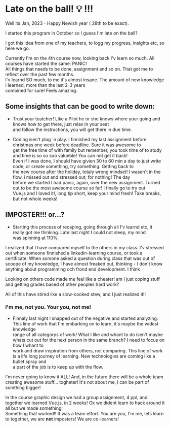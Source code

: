 # Late on the ball! :bulb: !!!

Well its Jan, 2023 - Happy Newish year ( 28th to be exact). <br>

I started this program in October so I guess I'm late on the ball?<br>

I got this idea from one of my teachers, to logg my progress, insights etc, so here we go.

Currently I'm on the 4th course now, looking back I'v learn so much. All courses have started the same: PANIC!<br>
All things that needs to be done, assignment and so on. That got me to reflect over the past few months.<br>
I'v learnd SO much, to me it's almost insane. The amount of new knowledge I learned, more than the last 2-3 years<br>
combined for sure! Feels amazing.

## Some insights that can be good to write down:

- Trust your teatcher! Like a Pilot he or she knows where your going and knows how to get there, just relax in your seat<br>
  and follow the instructions, you will get there in due time.

- Coding isen't plug ´n play. I finnished my last assignment before christmas one week before deadline. Sure it was awesome to <br>
  get the free time of with family but remember, you took time of to study and time is so so soo valueble! You can not get it back!<br>
  Even if I was done, I should have givien 30 to 60 min a day to just write code, or create something, try something. Getting back to<br>
  the new course after the holiday, totaly wrong mindset! I wasen't in the flow, i missed out and stressed out, for nothing! The day <br>
  before we started I had panic, again, over the new assignment. Turned out to be the most awesome course so far! I finally go to try out<br>
  Vue.js and I loved it!, long tip short, keep your mind fresh! Take breaks, but not whole weeks!

## IMPOSTER!!! or...?

- Starting this process of recaping, going through all I'v learnd etc, it really got me thinking. Late last night I could not sleep, my mind<br>
  was spinning at 110%.<br>

I realized that I have compared myself to the others in my class. I'v stressed out when someone finnished a linkedin-learning course, or took a <br>
certificate. When somone asked a question during class that was out of scoope of my knowledge, I have almost freaked out, thinking - I don't know <br>
anything about programming och frond end development. I think

Looking on others code made me feel like a cheater! am I just coping stuff and getting grades based of other peoples hard work?<br>

All of this have stired like a slow-cooked stew, and I just realized it!!<br>

### I'm me, not you. Your you, not me!<br>

- Finnaly last night I snapped out of the negative and started analyzing. This line of work that I'm embarking on to learn, it's maybe the widest knowledge<br>
  range of all categorys of work! What I like and whant to do isen't maybe whats cut out for the next person in the same branch? I need to focus on how I whant to<br>
  work and draw inspiration from others, not comparing. This line of work is a life long journey of learning. New technologies are coming like a bullet spray and <br>
  a part of the job is to keep up with the flow.

I'm never going to know it ALL! And, in the future there will be a whole team creating awesome stuff... togheter! It's not about me, I can be part of somthing bigger!<br>

In the course graphic design we had a group assignment, 4 ppl, and together we learned Vue.js, in 2 weeks! Ok we dident learn to hack around it all but we made something!<br>
Something that worked!! It was a team effort. You are you, I'm me, lets learn to together, we are <b>not</b> imposters! We are co-learners!
